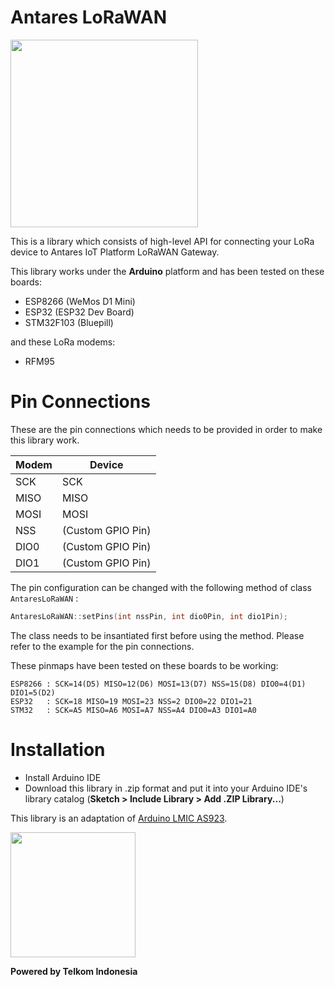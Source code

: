 # Antares LoRaWAN

<img src="http://i68.tinypic.com/2uptonn.jpg" width="300">  

This is a library which consists of high-level API for connecting your LoRa device to Antares IoT Platform LoRaWAN Gateway.   

This library works under the **Arduino** platform and has been tested on these boards:

* ESP8266 (WeMos D1 Mini)
* ESP32 (ESP32 Dev Board)
* STM32F103 (Bluepill)

and these LoRa modems:

* RFM95

# Pin Connections

These are the pin connections which needs to be provided in order to make this library work.

| Modem | Device |
|-------|--------|
| SCK   | SCK    |
| MISO  | MISO   |
| MOSI  | MOSI   |
| NSS   | (Custom GPIO Pin) |
| DIO0  | (Custom GPIO Pin) |
| DIO1  | (Custom GPIO Pin) |

The pin configuration can be changed with the following method of class `AntaresLoRaWAN` :
```c
AntaresLoRaWAN::setPins(int nssPin, int dio0Pin, int dio1Pin);
```
The class needs to be insantiated first before using the method. Please refer to the example for the pin connections.  

These pinmaps have been tested on these boards to be working:
```
ESP8266 : SCK=14(D5) MISO=12(D6) MOSI=13(D7) NSS=15(D8) DIO0=4(D1) DIO1=5(D2)
ESP32   : SCK=18 MISO=19 MOSI=23 NSS=2 DIO0=22 DIO1=21
STM32   : SCK=A5 MISO=A6 MOSI=A7 NSS=A4 DIO0=A3 DIO1=A0
```

# Installation

* Install Arduino IDE
* Download this library in .zip format and put it into your Arduino IDE's library catalog (**Sketch > Include Library > Add .ZIP Library...**)

This library is an adaptation of [Arduino LMIC AS923](https://github.com/orenonline/arduino-lmic-as923).  

<img src="https://upload.wikimedia.org/wikipedia/id/thumb/c/c4/Telkom_Indonesia_2013.svg/1200px-Telkom_Indonesia_2013.svg.png" width="200">  

**Powered by Telkom Indonesia**  
